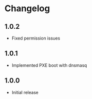 # Changelog

## 1.0.2
- Fixed permission issues

## 1.0.1
- Implemented PXE boot with dnsmasq

## 1.0.0
- Initial release
